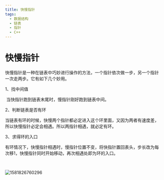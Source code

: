 ```yaml
---
title: 快慢指针
tags:
  - 数据结构
  - 链表
  - 指针
  - C++
---
```


# 快慢指针

快慢指针是一种在链表中巧妙进行操作的方法，一个指针依次做一步，另一个指针一次走两步。它有如下几个妙用。

1、找中间值

​	当快指针跑到链表末尾时，慢指针刚好跑到链表中间。

2、判断链表是否有环

​	当链表有环的时候，快慢两个指针都必定进入这个环里面，又因为两者有速度差，所以快慢指针必定会相遇。所以两指针相遇，就必定有环。

3、求得环的入口

​	有环情况下，快慢指针相遇时，慢指针位置不变，将快指针置回表头，步长改为每次移1，快慢指针同时开始移动，再次相遇处即为环的入口。

​	

![1581826760296](\JODE-HRK.github.io\assets\image\SlowandFast.jpg)